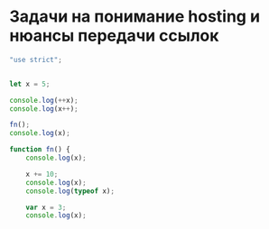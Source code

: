 # Задачи на понимание hosting и нюансы передачи ссылок

```javascript
"use strict";


let x = 5;

console.log(++x);
console.log(x++);

fn();
console.log(x);

function fn() {
	console.log(x);

    x += 10;
    console.log(x);
    console.log(typeof x);

    var x = 3;
    console.log(x);
```
